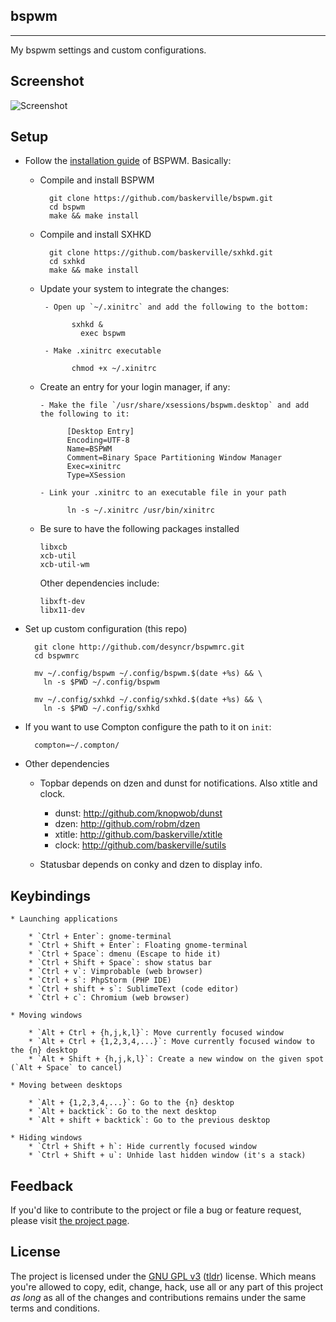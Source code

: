 ## bspwm
---

My bspwm settings and custom configurations.

## Screenshot

![Screenshot](https://github.com/desyncr/bspwmrc/blob/master/screenshot.png?raw=true)

## Setup

* Follow the [installation guide](https://github.com/windelicato/dotfiles/wiki/bspwm-for-dummies) of BSPWM. Basically:

  - Compile and install BSPWM

          git clone https://github.com/baskerville/bspwm.git
          cd bspwm
          make && make install


  - Compile and install SXHKD

          git clone https://github.com/baskerville/sxhkd.git
          cd sxhkd
          make && make install


   - Update your system to integrate the changes:

          - Open up `~/.xinitrc` and add the following to the bottom:

                sxhkd &
                  exec bspwm

          - Make .xinitrc executable

                chmod +x ~/.xinitrc

    - Create an entry for your login manager, if any:

          - Make the file `/usr/share/xsessions/bspwm.desktop` and add the following to it:

                [Desktop Entry]
                Encoding=UTF-8
                Name=BSPWM
                Comment=Binary Space Partitioning Window Manager
                Exec=xinitrc
                Type=XSession

          - Link your .xinitrc to an executable file in your path

                ln -s ~/.xinitrc /usr/bin/xinitrc

  * Be sure to have the following packages installed

        libxcb
        xcb-util
        xcb-util-wm

    Other dependencies include:

        libxft-dev
        libx11-dev

* Set up custom configuration (this repo)

        git clone http://github.com/desyncr/bspwmrc.git
        cd bspwmrc

        mv ~/.config/bspwm ~/.config/bspwm.$(date +%s) && \
          ln -s $PWD ~/.config/bspwm

        mv ~/.config/sxhkd ~/.config/sxhkd.$(date +%s) && \
          ln -s $PWD ~/.config/sxhkd

* If you want to use Compton configure the path to it on ``init``:

        compton=~/.compton/

* Other dependencies

    * Topbar depends on dzen and dunst for notifications. Also xtitle and clock.
        * dunst: http://github.com/knopwob/dunst
        * dzen: http://github.com/robm/dzen
        * xtitle: http://github.com/baskerville/xtitle
        * clock: http://github.com/baskerville/sutils

    * Statusbar depends on conky and dzen to display info.

## Keybindings

    * Launching applications

        * `Ctrl + Enter`: gnome-terminal
        * `Ctrl + Shift + Enter`: Floating gnome-terminal
        * `Ctrl + Space`: dmenu (Escape to hide it)
        * `Ctrl + Shift + Space`: show status bar
        * `Ctrl + v`: Vimprobable (web browser)
        * `Ctrl + s`: PhpStorm (PHP IDE)
        * `Ctrl + shift + s`: SublimeText (code editor)
        * `Ctrl + c`: Chromium (web browser)

    * Moving windows

        * `Alt + Ctrl + {h,j,k,l}`: Move currently focused window
        * `Alt + Ctrl + {1,2,3,4,...}`: Move currently focused window to the {n} desktop
        * `Alt + Shift + {h,j,k,l}`: Create a new window on the given spot (`Alt + Space` to cancel)

    * Moving between desktops

        * `Alt + {1,2,3,4,...}`: Go to the {n} desktop
        * `Alt + backtick`: Go to the next desktop
        * `Alt + shift + backtick`: Go to the previous desktop
        
    * Hiding windows
        * `Ctrl + Shift + h`: Hide currently focused window
        * `Ctrl + Shift + u`: Unhide last hidden window (it's a stack)

## Feedback

If you'd like to contribute to the project or file a bug or feature request, please visit [the project page][1].

## License

The project is licensed under the [GNU GPL v3][2] ([tldr][3]) license. Which means you're allowed to copy, edit, change, hack, use all or any part of this project *as long* as all of the changes and contributions remains under the same terms and conditions.

  [1]: https://github.com/desyncr/bspwmrc/
  [2]: http://www.gnu.org/licenses/gpl.html
  [3]: http://www.tldrlegal.com/license/gnu-general-public-license-v3-(gpl-3)

